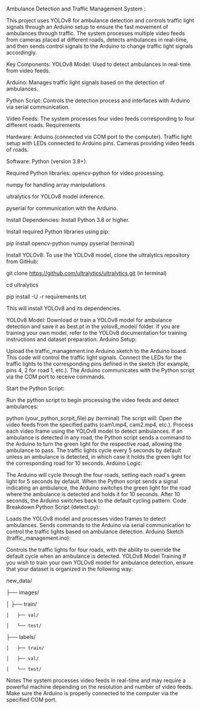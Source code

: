 Ambulance Detection and Traffic Management System :



This project uses YOLOv8 for ambulance detection and controls traffic light signals through an Arduino setup to ensure the fast movement of ambulances through traffic. The system processes multiple video feeds from cameras placed at different roads, detects ambulances in real-time, and then sends control signals to the Arduino to change traffic light signals accordingly.

Key Components:
YOLOv8 Model: Used to detect ambulances in real-time from video feeds.

Arduino: Manages traffic light signals based on the detection of ambulances.

Python Script: Controls the detection process and interfaces with Arduino via serial communication.

Video Feeds: The system processes four video feeds corresponding to four different roads. Requirements

Hardware:
Arduino (connected via COM port to the computer). Traffic light setup with LEDs connected to Arduino pins. Cameras providing video feeds of roads.

Software:
Python (version 3.8+).

Required Python libraries:
opencv-python for video processing.

numpy for handling array manipulations.

ultralytics for YOLOv8 model inference.

pyserial for communication with the Arduino.

Install Dependencies:
Install Python 3.8 or higher.

Install required Python libraries using pip:

pip install opencv-python numpy pyserial (terminal)

Install YOLOv8: To use the YOLOv8 model, clone the ultralytics repository from GitHub:

git clone https://github.com/ultralytics/ultralytics.git (in terminal)

cd ultralytics

pip install -U -r requirements.txt

This will install YOLOv8 and its dependencies.

YOLOv8 Model:
Download or train a YOLOv8 model for ambulance detection and save it as best.pt in the yolov8_model/ folder. If you are training your own model, refer to the YOLOv8 documentation for training instructions and dataset preparation. Arduino Setup:

Upload the traffic_management.ino Arduino sketch to the Arduino board. This code will control the traffic light signals. Connect the LEDs for the traffic lights to the corresponding pins defined in the sketch (for example, pins 4, 2 for road 1, etc.). The Arduino communicates with the Python script via the COM port to receive commands.

Start the Python Script:

Run the python script to begin processing the video feeds and detect ambulances:

python (your_python_scrpit_file).py (terminal) The script will: Open the video feeds from the specified paths (cam1.mp4, cam2.mp4, etc.). Process each video frame using the YOLOv8 model to detect ambulances. If an ambulance is detected in any road, the Python script sends a command to the Arduino to turn the green light for the respective road, allowing the ambulance to pass. The traffic lights cycle every 5 seconds by default unless an ambulance is detected, in which case it holds the green light for the corresponding road for 10 seconds. Arduino Logic:

The Arduino will cycle through the four roads, setting each road's green light for 5 seconds by default. When the Python script sends a signal indicating an ambulance, the Arduino switches the green light for the road where the ambulance is detected and holds it for 10 seconds. After 10 seconds, the Arduino switches back to the default cycling pattern. Code Breakdown Python Script (detect.py):

Loads the YOLOv8 model and processes video frames to detect ambulances. Sends commands to the Arduino via serial communication to control the traffic lights based on ambulance detection. Arduino Sketch (traffic_management.ino):

Controls the traffic lights for four roads, with the ability to override the default cycle when an ambulance is detected. YOLOv8 Model Training If you wish to train your own YOLOv8 model for ambulance detection, ensure that your dataset is organized in the following way:

new_data/

├── images/

│   ├── train/

    │   ├── val/

    │   └── test/

├── labels/

    │   ├── train/

    │   ├── val/

    │   └── test/
Notes
The system processes video feeds in real-time and may require a powerful machine depending on the resolution and number of video feeds. Make sure the Arduino is properly connected to the computer via the specified COM port.
